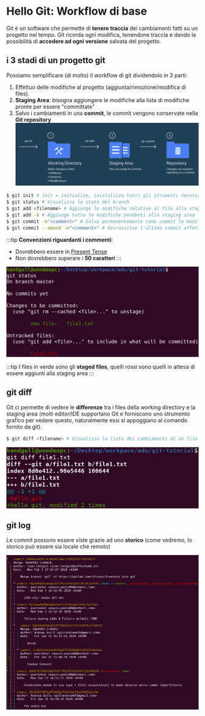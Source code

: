 # Hello Git: Workflow di base

Git è un software che permette di **tenere traccia** dei cambiamenti fatti su un progetto nel tempo. Git ricorda ogni modifica, tenendone traccia e dando la possibilità di **accedere ad ogni versione** salvata del progetto.

## i 3 stadi di un progetto git

Possiamo semplificare (di molto) il workflow di git dividendolo in 3 parti:
1. Effettuo delle modifiche al progetto (aggiunta/rimozione/modifica di files).
2. **Staging Area**: bisogna aggiungere le modifiche alla lista di modifiche pronte per essere "committate"
3. Salvo i cambiamenti in una **commit**, le commit vengono conservate nella **Git repository**
![git-diagrams-01](./assets/git-diagrams-01.png)

```sh
$ git init # init = initialize, inizializza tutti gli strumenti necessari al versioning (nella cartella .git)
$ git status # Visualizza lo stato del branch
$ git add <filename> # Aggiunge le modifiche relative al file alla staging area sopra citata
$ git add -A # Aggiunge tutte le modifiche pendenti alla staging area
$ git commit -m"<comment>" # Salva permanentemente come commit le modifiche
$ git commit --amend -m"<comment>" # Sovrascrive l'ultima commit effettuata, utile per mantenere la history pulita e chiara in caso di piccole sviste
```

:::tip
**Convenzioni riguardanti i commenti**:<br>
- Dovrebbero essere in [Present Tense](https://learnenglish.britishcouncil.org/english-grammar-reference/present-tense)
- Non dovrebbero superare i **50 caratteri**
:::

![git-screenshot-01](./assets/git-screenshot-01.png)

:::tip
I files in verde sono gli **staged files**, quelli rossi sono quelli in attesa di essere aggiunti alla staging area
:::

## git diff

Git ci permette di vedere le **differenze** tra i files della working directory e la staging area (molti editor/IDE supportano Git e forniscono uno strumento grafico per vedere questo, naturalmente essi si appoggiano al comando fornito da git).
```sh
$ git diff <filename> # Visualizza la lista dei cambiamenti di un file rispetto alla staging area
```

![git-screenshot-02](./assets/git-screenshot-02.png)

## git log

Le commit possono essere viste grazie ad uno **storico** (come vedremo, lo storico può essere sia locale che remoto)

![git-screenshot-03](./assets/git-screenshot-03.png)